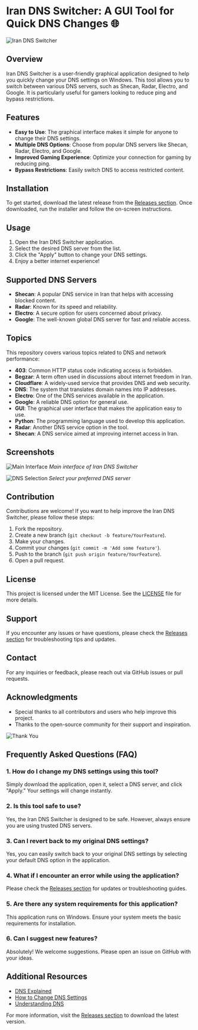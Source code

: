 # Iran DNS Switcher: A GUI Tool for Quick DNS Changes 🌐

![Iran DNS Switcher](https://img.shields.io/badge/Download%20Latest%20Release-%20-%2300A1E4?style=for-the-badge&logo=github)

## Overview

Iran DNS Switcher is a user-friendly graphical application designed to help you quickly change your DNS settings on Windows. This tool allows you to switch between various DNS servers, such as Shecan, Radar, Electro, and Google. It is particularly useful for gamers looking to reduce ping and bypass restrictions.

## Features

- **Easy to Use**: The graphical interface makes it simple for anyone to change their DNS settings.
- **Multiple DNS Options**: Choose from popular DNS servers like Shecan, Radar, Electro, and Google.
- **Improved Gaming Experience**: Optimize your connection for gaming by reducing ping.
- **Bypass Restrictions**: Easily switch DNS to access restricted content.

## Installation

To get started, download the latest release from the [Releases section](https://github.com/imad-tech/Iran-DNS-Switcher/releases). Once downloaded, run the installer and follow the on-screen instructions.

## Usage

1. Open the Iran DNS Switcher application.
2. Select the desired DNS server from the list.
3. Click the "Apply" button to change your DNS settings.
4. Enjoy a better internet experience!

## Supported DNS Servers

- **Shecan**: A popular DNS service in Iran that helps with accessing blocked content.
- **Radar**: Known for its speed and reliability.
- **Electro**: A secure option for users concerned about privacy.
- **Google**: The well-known global DNS server for fast and reliable access.

## Topics

This repository covers various topics related to DNS and network performance:

- **403**: Common HTTP status code indicating access is forbidden.
- **Begzar**: A term often used in discussions about internet freedom in Iran.
- **Cloudflare**: A widely-used service that provides DNS and web security.
- **DNS**: The system that translates domain names into IP addresses.
- **Electro**: One of the DNS services available in the application.
- **Google**: A reliable DNS option for general use.
- **GUI**: The graphical user interface that makes the application easy to use.
- **Python**: The programming language used to develop this application.
- **Radar**: Another DNS service option in the tool.
- **Shecan**: A DNS service aimed at improving internet access in Iran.

## Screenshots

![Main Interface](https://example.com/screenshot1.png)
*Main interface of Iran DNS Switcher*

![DNS Selection](https://example.com/screenshot2.png)
*Select your preferred DNS server*

## Contribution

Contributions are welcome! If you want to help improve the Iran DNS Switcher, please follow these steps:

1. Fork the repository.
2. Create a new branch (`git checkout -b feature/YourFeature`).
3. Make your changes.
4. Commit your changes (`git commit -m 'Add some feature'`).
5. Push to the branch (`git push origin feature/YourFeature`).
6. Open a pull request.

## License

This project is licensed under the MIT License. See the [LICENSE](LICENSE) file for more details.

## Support

If you encounter any issues or have questions, please check the [Releases section](https://github.com/imad-tech/Iran-DNS-Switcher/releases) for troubleshooting tips and updates.

## Contact

For any inquiries or feedback, please reach out via GitHub issues or pull requests.

## Acknowledgments

- Special thanks to all contributors and users who help improve this project.
- Thanks to the open-source community for their support and inspiration.

![Thank You](https://example.com/thankyou.png)

## Frequently Asked Questions (FAQ)

### 1. How do I change my DNS settings using this tool?

Simply download the application, open it, select a DNS server, and click "Apply." Your settings will change instantly.

### 2. Is this tool safe to use?

Yes, the Iran DNS Switcher is designed to be safe. However, always ensure you are using trusted DNS servers.

### 3. Can I revert back to my original DNS settings?

Yes, you can easily switch back to your original DNS settings by selecting your default DNS option in the application.

### 4. What if I encounter an error while using the application?

Please check the [Releases section](https://github.com/imad-tech/Iran-DNS-Switcher/releases) for updates or troubleshooting guides.

### 5. Are there any system requirements for this application?

This application runs on Windows. Ensure your system meets the basic requirements for installation.

### 6. Can I suggest new features?

Absolutely! We welcome suggestions. Please open an issue on GitHub with your ideas.

## Additional Resources

- [DNS Explained](https://www.cloudflare.com/learning/dns/what-is-dns/)
- [How to Change DNS Settings](https://www.howtogeek.com/164272/how-to-change-your-dns-server/)
- [Understanding DNS](https://www.cloudflare.com/learning/dns/what-is-dns/)

For more information, visit the [Releases section](https://github.com/imad-tech/Iran-DNS-Switcher/releases) to download the latest version.